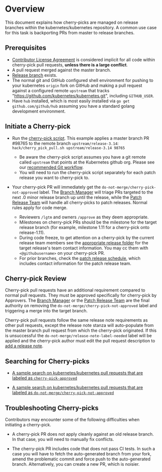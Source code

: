 # Overview

This document explains how cherry-picks are managed on release branches within
the kubernetes/kubernetes repository.
A common use case for this task is backporting PRs from master to release 
branches.

## Prerequisites
 * [Contributor License Agreement](http://git.k8s.io/community/CLA.md) is
   considered implicit for all code within cherry-pick pull requests,
   **unless there is a large conflict**.
 * A pull request merged against the master branch.
 * [Release branch](https://git.k8s.io/release/docs/branching.md) exists.
 * The normal git and GitHub configured shell environment for pushing to your
   kubernetes `origin` fork on GitHub and making a pull request against a 
   configured remote `upstream` that tracks
   "https://github.com/kubernetes/kubernetes.git", including `GITHUB_USER`.
 * Have `hub` installed, which is most easily installed via `go get
   github.com/github/hub` assuming you have a standard golang development
   environment.

## Initiate a Cherry-pick
 * Run the [cherry-pick 
   script](https://git.k8s.io/kubernetes/hack/cherry_pick_pull.sh).
   This example applies a master branch PR #98765 to the remote branch
   `upstream/release-3.14`: `hack/cherry_pick_pull.sh upstream/release-3.14
   98765`
   * Be aware the cherry-pick script assumes you have a git remote called 
   `upstream` that points at the Kubernetes github org.
   Please see our [recommended Git workflow](https://git.k8s.io/community/contributors/guide/github-workflow.md#workflow).
   * You will need to run the cherry-pick script separately for each patch release you want to cherry-pick to.

 * Your cherry-pick PR will immediately get the `do-not-merge/cherry-pick-not-approved` label. 
   The [Branch Manager](https://git.k8s.io/sig-release/release-team/role-handbooks/branch-manager)
   will triage PRs targeted to the next .0 minor release branch up until the 
   release, while the [Patch Release Team](https://git.k8s.io/sig-release/release-team/role-handbooks/patch-release-manager) 
   will handle all cherry-picks to patch releases.
   Normal rules apply for code merge.
   * Reviewers `/lgtm` and owners `/approve` as they deem appropriate.
   * Milestones on cherry-pick PRs should be the milestone for the target 
   release branch (for example, milestone 1.11 for a cherry-pick onto 
   release-1.11).
   * During code freeze, to get attention on a cherry-pick by the current
   release team members see the [appropriate release folder](https://git.k8s.io/sig-release/releases)
   for the target release's team contact information. You may cc them with
   `<@githubusername>` on your cherry-pick PR.
   * For prior branches, check the [patch release schedule](https://git.k8s.io/sig-release/releases/patch-releases.md), which includes contact information for the patch release team.

## Cherry-pick Review

Cherry-pick pull requests have an additional requirement compared to normal pull
requests.
They must be approved specifically for cherry-pick by Approvers.
The [Branch Manager](https://git.k8s.io/sig-release/release-team/role-handbooks/branch-manager) 
or the [Patch Release Team](https://git.k8s.io/sig-release/release-team/role-handbooks/patch-release-manager)
are the final authority on removing the `do-not-merge/cherry-pick-not-approved`
label  and triggering a merge into the target branch.

Cherry-pick pull requests follow the same release note requirements as
other pull requests, except the release note stanza will auto-populate from
the master branch pull request from which the cherry-pick originated.  If
this is unsuccessful the `do-not-merge/release-note-label-needed` label
will be applied and the cherry-pick author must edit the pull request
description to [add a release note](https://git.k8s.io/community/contributors/guide/release-notes.md).

## Searching for Cherry-picks

- [A sample search on kubernetes/kubernetes pull requests that are labeled as `cherry-pick-approved`](https://github.com/kubernetes/kubernetes/pulls?q=is%3Aopen+is%3Apr+label%3Acherry-pick-approved)

- [A sample search on kubernetes/kubernetes pull requests that are labeled as `do-not-merge/cherry-pick-not-approved`](https://github.com/kubernetes/kubernetes/pulls?q=is%3Aopen+is%3Apr+label%3Ado-not-merge%2Fcherry-pick-not-approved)


## Troubleshooting Cherry-picks

Contributors may encounter some of the following difficulties when initiating a cherry-pick.

- A cherry-pick PR does not apply cleanly against an old release branch.
In that case, you will need to manually fix conflicts.

- The cherry-pick PR includes code that does not pass CI tests.
In such a case you will have to fetch the auto-generated branch from your fork, amend the problematic commit and force push to the auto-generated branch.
Alternatively, you can create a new PR, which is noisier.
